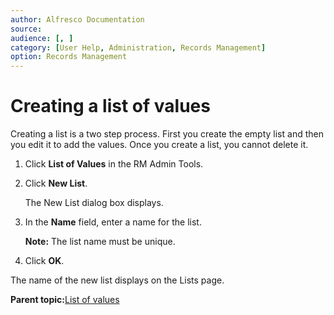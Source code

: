 ```yaml
---
author: Alfresco Documentation
source: 
audience: [, ]
category: [User Help, Administration, Records Management]
option: Records Management
---
```


# Creating a list of values

Creating a list is a two step process. First you create the empty list and then you edit it to add the values. Once you create a list, you cannot delete it.

1.  Click **List of Values** in the RM Admin Tools.

2.  Click **New List**.

    The New List dialog box displays.

3.  In the **Name** field, enter a name for the list.

    **Note:** The list name must be unique.

4.  Click **OK**.


The name of the new list displays on the Lists page.

**Parent topic:**[List of values](../concepts/rm-lov-intro.md)

